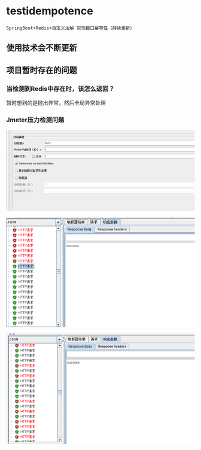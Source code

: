 # testidempotence
`SpringBoot+Redis+自定义注解 实现接口幂等性（持续更新）`

## 使用技术会不断更新



## 项目暂时存在的问题



### 当检测到Redis中存在时，该怎么返回？

暂时想到的是抛出异常，然后全局异常处理

### Jmeter压力检测问题

![Jmeter3.png](/images/Jmeter3.png)

![Jmeter1.png](images/Jmeter1.png)

![Jmeter2.png](images/Jmeter2.png)
